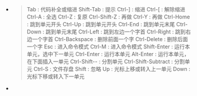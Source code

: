 - > Tab : 代码补全或缩进
  Shift-Tab : 提示
  Ctrl-] : 缩进
  Ctrl-[ : 解除缩进
  Ctrl-A : 全选
  Ctrl-Z : 复原
  Ctrl-Shift-Z : 再做
  Ctrl-Y : 再做
  Ctrl-Home : 跳到单元开头
  Ctrl-Up : 跳到单元开头
  Ctrl-End : 跳到单元末尾
  Ctrl-Down : 跳到单元末尾
  Ctrl-Left : 跳到左边一个字首
  Ctrl-Right : 跳到右边一个字首
  Ctrl-Backspace : 删除前面一个字
  Ctrl-Delete : 删除后面一个字
  Esc : 进入命令模式
  Ctrl-M : 进入命令模式
  Shift-Enter : 运行本单元，选中下一单元
  Ctrl-Enter : 运行本单元
  Alt-Enter : 运行本单元，在下面插入一单元
  Ctrl-Shift-- : 分割单元
  Ctrl-Shift-Subtract : 分割单元
  Ctrl-S : 文件存盘
  Shift : 忽略
  Up : 光标上移或转入上一单元
  Down :光标下移或转入下一单元
-